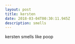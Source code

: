 ```yaml
---
layout: post
title: kersten
date: 2018-03-04T00:30:11.945Z
description: smells
---
```

kersten smells like poop
